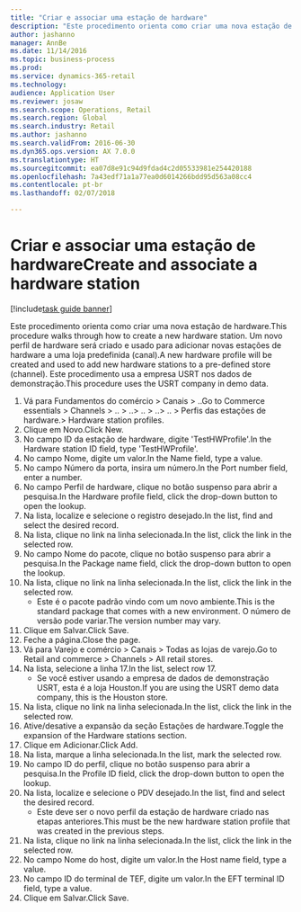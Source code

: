 ```yaml
--- 
title: "Criar e associar uma estação de hardware"
description: "Este procedimento orienta como criar uma nova estação de hardware."
author: jashanno
manager: AnnBe
ms.date: 11/14/2016
ms.topic: business-process
ms.prod: 
ms.service: dynamics-365-retail
ms.technology: 
audience: Application User
ms.reviewer: josaw
ms.search.scope: Operations, Retail
ms.search.region: Global
ms.search.industry: Retail
ms.author: jashanno
ms.search.validFrom: 2016-06-30
ms.dyn365.ops.version: AX 7.0.0
ms.translationtype: HT
ms.sourcegitcommit: ea07d8e91c94d9fdad4c2d05533981e254420188
ms.openlocfilehash: 7a43edf71a1a77ea0d6014266bdd95d563a08cc4
ms.contentlocale: pt-br
ms.lasthandoff: 02/07/2018

---
```

# <a name="create-and-associate-a-hardware-station"></a><span data-ttu-id="516cc-103">Criar e associar uma estação de hardware</span><span class="sxs-lookup"><span data-stu-id="516cc-103">Create and associate a hardware station</span></span>

[!include[task guide banner](../includes/task-guide-banner.md)]

<span data-ttu-id="516cc-104">Este procedimento orienta como criar uma nova estação de hardware.</span><span class="sxs-lookup"><span data-stu-id="516cc-104">This procedure walks through how to create a new hardware station.</span></span> <span data-ttu-id="516cc-105">Um novo perfil de hardware será criado e usado para adicionar novas estações de hardware a uma loja predefinida (canal).</span><span class="sxs-lookup"><span data-stu-id="516cc-105">A new hardware profile will be created and used to add new hardware stations to a pre-defined store (channel).</span></span> <span data-ttu-id="516cc-106">Este procedimento usa a empresa USRT nos dados de demonstração.</span><span class="sxs-lookup"><span data-stu-id="516cc-106">This procedure uses the USRT company in demo data.</span></span>

1. <span data-ttu-id="516cc-107">Vá para Fundamentos do comércio > Canais > ..</span><span class="sxs-lookup"><span data-stu-id="516cc-107">Go to Commerce essentials > Channels > ..</span></span> <span data-ttu-id="516cc-108">> ..</span><span class="sxs-lookup"><span data-stu-id="516cc-108">> ..</span></span> <span data-ttu-id="516cc-109">> ..</span><span class="sxs-lookup"><span data-stu-id="516cc-109">> ..</span></span> <span data-ttu-id="516cc-110">> Perfis das estações de hardware.</span><span class="sxs-lookup"><span data-stu-id="516cc-110">> Hardware station profiles.</span></span>
2. <span data-ttu-id="516cc-111">Clique em Novo.</span><span class="sxs-lookup"><span data-stu-id="516cc-111">Click New.</span></span>
3. <span data-ttu-id="516cc-112">No campo ID da estação de hardware, digite 'TestHWProfile'.</span><span class="sxs-lookup"><span data-stu-id="516cc-112">In the Hardware station ID field, type 'TestHWProfile'.</span></span>
4. <span data-ttu-id="516cc-113">No campo Nome, digite um valor.</span><span class="sxs-lookup"><span data-stu-id="516cc-113">In the Name field, type a value.</span></span>
5. <span data-ttu-id="516cc-114">No campo Número da porta, insira um número.</span><span class="sxs-lookup"><span data-stu-id="516cc-114">In the Port number field, enter a number.</span></span>
6. <span data-ttu-id="516cc-115">No campo Perfil de hardware, clique no botão suspenso para abrir a pesquisa.</span><span class="sxs-lookup"><span data-stu-id="516cc-115">In the Hardware profile field, click the drop-down button to open the lookup.</span></span>
7. <span data-ttu-id="516cc-116">Na lista, localize e selecione o registro desejado.</span><span class="sxs-lookup"><span data-stu-id="516cc-116">In the list, find and select the desired record.</span></span>
8. <span data-ttu-id="516cc-117">Na lista, clique no link na linha selecionada.</span><span class="sxs-lookup"><span data-stu-id="516cc-117">In the list, click the link in the selected row.</span></span>
9. <span data-ttu-id="516cc-118">No campo Nome do pacote, clique no botão suspenso para abrir a pesquisa.</span><span class="sxs-lookup"><span data-stu-id="516cc-118">In the Package name field, click the drop-down button to open the lookup.</span></span>
10. <span data-ttu-id="516cc-119">Na lista, clique no link na linha selecionada.</span><span class="sxs-lookup"><span data-stu-id="516cc-119">In the list, click the link in the selected row.</span></span>
    * <span data-ttu-id="516cc-120">Este é o pacote padrão vindo com um novo ambiente.</span><span class="sxs-lookup"><span data-stu-id="516cc-120">This is the standard package that comes with a new environment.</span></span> <span data-ttu-id="516cc-121">O número de versão pode variar.</span><span class="sxs-lookup"><span data-stu-id="516cc-121">The version number may vary.</span></span>  
11. <span data-ttu-id="516cc-122">Clique em Salvar.</span><span class="sxs-lookup"><span data-stu-id="516cc-122">Click Save.</span></span>
12. <span data-ttu-id="516cc-123">Feche a página.</span><span class="sxs-lookup"><span data-stu-id="516cc-123">Close the page.</span></span>
13. <span data-ttu-id="516cc-124">Vá para Varejo e comércio > Canais > Todas as lojas de varejo.</span><span class="sxs-lookup"><span data-stu-id="516cc-124">Go to Retail and commerce > Channels > All retail stores.</span></span>
14. <span data-ttu-id="516cc-125">Na lista, selecione a linha 17.</span><span class="sxs-lookup"><span data-stu-id="516cc-125">In the list, select row 17.</span></span>
    * <span data-ttu-id="516cc-126">Se você estiver usando a empresa de dados de demonstração USRT, esta é a loja Houston.</span><span class="sxs-lookup"><span data-stu-id="516cc-126">If you are using the USRT demo data company, this is the Houston store.</span></span>  
15. <span data-ttu-id="516cc-127">Na lista, clique no link na linha selecionada.</span><span class="sxs-lookup"><span data-stu-id="516cc-127">In the list, click the link in the selected row.</span></span>
16. <span data-ttu-id="516cc-128">Ative/desative a expansão da seção Estações de hardware.</span><span class="sxs-lookup"><span data-stu-id="516cc-128">Toggle the expansion of the Hardware stations section.</span></span>
17. <span data-ttu-id="516cc-129">Clique em Adicionar.</span><span class="sxs-lookup"><span data-stu-id="516cc-129">Click Add.</span></span>
18. <span data-ttu-id="516cc-130">Na lista, marque a linha selecionada.</span><span class="sxs-lookup"><span data-stu-id="516cc-130">In the list, mark the selected row.</span></span>
19. <span data-ttu-id="516cc-131">No campo ID do perfil, clique no botão suspenso para abrir a pesquisa.</span><span class="sxs-lookup"><span data-stu-id="516cc-131">In the Profile ID field, click the drop-down button to open the lookup.</span></span>
20. <span data-ttu-id="516cc-132">Na lista, localize e selecione o PDV desejado.</span><span class="sxs-lookup"><span data-stu-id="516cc-132">In the list, find and select the desired record.</span></span>
    * <span data-ttu-id="516cc-133">Este deve ser o novo perfil da estação de hardware criado nas etapas anteriores.</span><span class="sxs-lookup"><span data-stu-id="516cc-133">This must be the new hardware station profile that was created in the previous steps.</span></span>  
21. <span data-ttu-id="516cc-134">Na lista, clique no link na linha selecionada.</span><span class="sxs-lookup"><span data-stu-id="516cc-134">In the list, click the link in the selected row.</span></span>
22. <span data-ttu-id="516cc-135">No campo Nome do host, digite um valor.</span><span class="sxs-lookup"><span data-stu-id="516cc-135">In the Host name field, type a value.</span></span>
23. <span data-ttu-id="516cc-136">No campo ID do terminal de TEF, digite um valor.</span><span class="sxs-lookup"><span data-stu-id="516cc-136">In the EFT terminal ID field, type a value.</span></span>
24. <span data-ttu-id="516cc-137">Clique em Salvar.</span><span class="sxs-lookup"><span data-stu-id="516cc-137">Click Save.</span></span>


